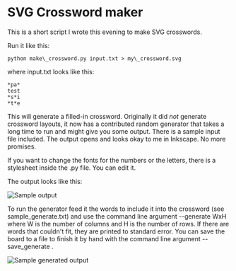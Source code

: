 SVG Crossword maker
===================

This is a short script I wrote this evening to make SVG crosswords.

Run it like this:

    python make\_crossword.py input.txt > my\_crossword.svg

where input.txt looks like this:

    *pa*
    test
    *s*i
    *t*e


This will generate a filled-in crossword. Originally it did *not*
generate crossword layouts, it now has a contributed random generator
that takes a long time to run and might give you some output. There is
a sample input file included. The output opens and looks okay to me in
Inkscape. No more promises.

If you want to change the fonts for the numbers or the letters, there
is a stylesheet inside the .py file. You can edit it.

The output looks like this:

![Sample output](http://i.imgur.com/NaAoY1R.png)

To run the generator feed it the words to include it into the
crossword (see sample_generate.txt) and use the command line argument
--generate WxH where W is the number of columns and H is the number of
rows. If there are words that couldn't fit, they are printed to
standard error. You can save the board to a file to finish it by hand
with the command line argument --save_generate <file name>.

![Sample generated output](http://i.imgur.com/cMR0X2R.png)
